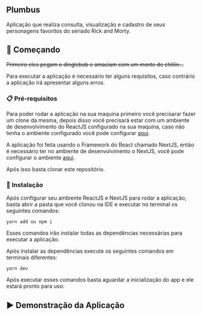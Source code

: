 <h2>Plumbus</h2>

Aplicação que realiza consulta, visualização e cadastro de seus personagens favoritos do seriado Rick and Morty.

## 🚀 Começando
<strike>Primeiro eles pegam o dinglebob e amaciam com um monte de chlilin...</strike><p>
Para executar a aplicação  é necessário ter alguns requisitos, caso contrário a aplicação irá apresentar alguns erros.

### 📋 Pré-requisitos

Para poder rodar a aplicação na sua maquina primeiro você precisarar fazer um clone da mesma, depois disso você precisará estar com um ambiente de desenvolvimento do ReactJS  configurado na sua maquina, caso não tenha o ambiente configurado você pode configurar <a href="https://pt-br.reactjs.org/">aqui</a>.<p> 
A aplicação foi feita usando o Framework do React chamado NextJS, então é necessário ter no ambiente de desenvolvimento o NextJS, você pode configurar o ambiente <a href="https://nextjs.org/learn/basics/create-nextjs-app/setup">aqui</a>. <p>
Após isso basta clonar este repositório.

### 🔧 Instalação

Após configurar seu ambiente ReactJS e NextJS para rodar a  aplicação, basta abrir a pasta que você clonou na IDE e executar no terminal os seguintes comandos:
```
yarn add ou npm i
```
Esses comandos irão instalar todas as dependências necessárias para executar a aplicação.

Após instalar as dependências execute os seguintes comandos em terminais diferentes:

```
yarn dev
```
Após executar esses  comandos basta aguardar a inicialização do app e ele estará pronto para uso:






## ▶️ Demonstração da Aplicação
















